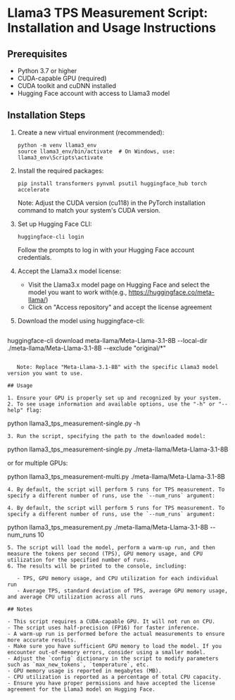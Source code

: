 # Llama3 TPS Measurement Script: Installation and Usage Instructions

## Prerequisites

- Python 3.7 or higher
- CUDA-capable GPU (required)
- CUDA toolkit and cuDNN installed
- Hugging Face account with access to Llama3 model

## Installation Steps

1. Create a new virtual environment (recommended):

   ```
   python -m venv llama3_env
   source llama3_env/bin/activate  # On Windows, use: llama3_env\Scripts\activate
   ```
2. Install the required packages:

   ```
   pip install transformers pynvml psutil huggingface_hub torch accelerate
   ```

   Note: Adjust the CUDA version (cu118) in the PyTorch installation command to match your system's CUDA version.
3. Set up Hugging Face CLI:

   ```
   huggingface-cli login
   ```

   Follow the prompts to log in with your Hugging Face account credentials.
4. Accept the Llama3.x model license:

   - Visit the Llama3.x model page on Hugging Face and select the model you want to work with(e.g., https://huggingface.co/meta-llama/)
   - Click on "Access repository" and accept the license agreement
5. Download the model using huggingface-cli:

   ```

   ```

huggingface-cli download meta-llama/Meta-Llama-3.1-8B --local-dir ./meta-llama/Meta-Llama-3.1-8B --exclude "original/*"

```

   Note: Replace "Meta-Llama-3.1-8B" with the specific Llama3 model version you want to use.

## Usage

1. Ensure your GPU is properly set up and recognized by your system.
2. To see usage information and available options, use the "-h" or "--help" flag:

```

   python llama3_tps_measurement-single.py -h

```
3. Run the script, specifying the path to the downloaded model:

```

   python llama3_tps_measurement-single.py ./meta-llama/Meta-Llama-3.1-8B

   or for multiple GPUs:

   python llama3_tps_measurement-multi.py ./meta-llama/Meta-Llama-3.1-8B

```
4. By default, the script will perform 5 runs for TPS measurement. To specify a different number of runs, use the `--num_runs` argument:

```


```
4. By default, the script will perform 5 runs for TPS measurement. To specify a different number of runs, use the `--num_runs` argument:

```

   python llama3_tps_measurement.py ./meta-llama/Meta-Llama-3.1-8B --num_runs 10

```
5. The script will load the model, perform a warm-up run, and then measure the tokens per second (TPS), GPU memory usage, and CPU utilization for the specified number of runs.
6. The results will be printed to the console, including:

   - TPS, GPU memory usage, and CPU utilization for each individual run
   - Average TPS, standard deviation of TPS, average GPU memory usage, and average CPU utilization across all runs

## Notes

- This script requires a CUDA-capable GPU. It will not run on CPU.
- The script uses half-precision (FP16) for faster inference.
- A warm-up run is performed before the actual measurements to ensure more accurate results.
- Make sure you have sufficient GPU memory to load the model. If you encounter out-of-memory errors, consider using a smaller model.
- Adjust the `config` dictionary in the script to modify parameters such as `max_new_tokens`, `temperature`, etc.
- GPU memory usage is reported in megabytes (MB).
- CPU utilization is reported as a percentage of total CPU capacity.
- Ensure you have proper permissions and have accepted the license agreement for the Llama3 model on Hugging Face.
```
